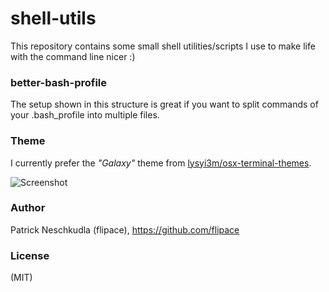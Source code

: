 # shell-utils

This repository contains some small shell utilities/scripts
I use to make life with the command line nicer :)

### better-bash-profile

The setup shown in this structure is great if you want to split
commands of your .bash_profile into multiple files.

### Theme

I currently prefer the *"Galaxy"* theme from [lysyi3m/osx-terminal-themes](https://github.com/lysyi3m/osx-terminal-themes).

![Screenshot](https://github.com/lysyi3m/osx-terminal-themes/raw/master/screenshots/galaxy.png)

### Author
Patrick Neschkudla (flipace), https://github.com/flipace

### License
(MIT) 
